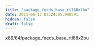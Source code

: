 ```yaml
---
title: "package_feeds_base_rtl88x2bu"
date: 2021-06-17 08:24:05.948591
hidden: false
draft: false
---
```


x86/64/package_feeds_base_rtl88x2bu

